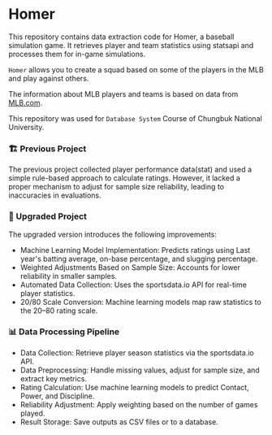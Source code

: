 # Homer

This repository contains data extraction code for Homer, a baseball simulation game. It retrieves player and team statistics using statsapi and processes them for in-game simulations.

`Homer` allows you to create a squad based on some of the players in the MLB and play against others.

The information about MLB players and teams is based on data from [MLB.com](https://www.mlb.com/).

This repository was used for `Database System` Course of Chungbuk National University.

### 🏗 Previous Project
The previous project collected player performance data(stat) and used a simple rule-based approach to calculate ratings. However, it lacked a proper mechanism to adjust for sample size reliability, leading to inaccuracies in evaluations.

### 🚀 Upgraded Project
The upgraded version introduces the following improvements:
- Machine Learning Model Implementation: Predicts ratings using Last year's batting average, on-base percentage, and slugging percentage.
- Weighted Adjustments Based on Sample Size: Accounts for lower reliability in smaller samples.
- Automated Data Collection: Uses the sportsdata.io API for real-time player statistics.
- 20/80 Scale Conversion: Machine learning models map raw statistics to the 20–80 rating scale.
  
### 📊 Data Processing Pipeline
- Data Collection: Retrieve player season statistics via the sportsdata.io API.
- Data Preprocessing: Handle missing values, adjust for sample size, and extract key metrics.
- Rating Calculation: Use machine learning models to predict Contact, Power, and Discipline.
- Reliability Adjustment: Apply weighting based on the number of games played.
- Result Storage: Save outputs as CSV files or to a database.
